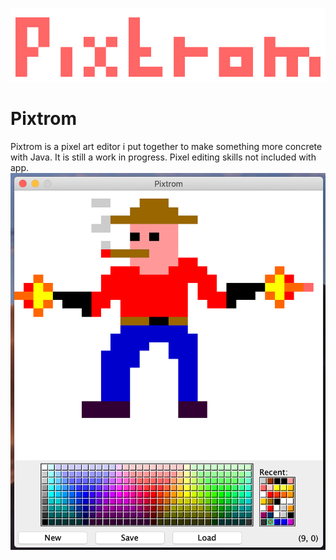 ![Logo](logo.png)
# Pixtrom
Pixtrom is a pixel art editor i put together to make something more concrete with Java. It is still a work in progress. Pixel editing skills not included with app.
![app](app.png)
